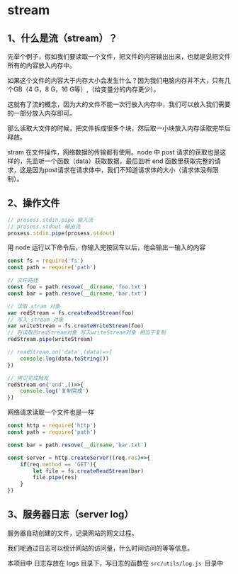 #  stream

## 1、什么是流（stream）？
先举个例子，假如我们要读取一个文件，把文件的内容输出出来，也就是说把文件所有的内容放入内存中。

如果这个文件的内容大于内存大小会发生什么？因为我们电脑内存并不大，只有几个GB（4 G，8 G，16 G等）,（给变量分的内存更少）。

这就有了流的概念，因为大的文件不能一次行放入内存中，我们可以放入我们需要的一部分放入内存即可。

那么读取大文件的时候，把文件拆成很多个块，然后取一小块放入内存读取完毕后释放。

stram 在文件操作，网络数据的传输都有使用。node 中 post 请求的获取也是这样的，先监听一个函数（data）获取数据，最后监听 end 函数里获取完整的请求，这是因为post请求在请求体中，我们不知道请求体的大小（请求体没有限制）。

## 2、操作文件
```js
// prosess.stdin.pipe 输入流
// prosess.stdout 输出流
prosess.stdin.pipe(prosess.stdout)
```

用 node 运行以下命令后，你输入完按回车以后，他会输出一输入的内容

```js
const fs = require('fs')
const path = require('path')

// 文件路径
const foo = path.resove(__dirname,'foo.txt')
const bar = path.resove(__dirname,'bar.txt')

// 读取 stram 对象
var redStream = fs.createReadStream(foo)
// 写入 stream 对象
var	writeStream = fs.createWriteStream(foo)
// 将读取的redStream对象 写入writeStream对象 相当于复制
redStream.pipe(writeStream)

// readStream.on('data',(data)=>{
	console.log(data.toString())
}) 

// 拷贝完成触发
redStream.on('end',()=>{
    console.log('复制完成')
})
```

网络请求读取一个文件也是一样

```js
const http = require('http')
const path = require('path')

const bar = path.resove(__dirname,'bar.txt')

const server = http.createServer((req.res)=>{
	if(req.method == 'GET'){
		let file = fs.createReadStream(bar)
		file.pipe(res)
	}
})
```





## 3、服务器日志（server log）
服务器自动创建的文件，记录网站的网文过程。

我们呢通过日志可以统计网站的访问量，什么时间访问的等等信息。

本项目中 日志存放在 logs 目录下，写日志的函数在 `src/utils/log.js `目录中